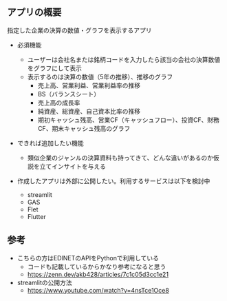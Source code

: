## アプリの概要
指定した企業の決算の数値・グラフを表示するアプリ

- 必須機能
	- ユーザーは会社名または銘柄コードを入力したら該当の会社の決算数値をグラフにして表示
	- 表示するのは決算の数値（5年の推移）、推移のグラフ
		- 売上高、営業利益、営業利益率の推移
		- BS（バランスシート）
		- 売上高の成長率
		- 純資産、総資産、自己資本比率の推移
		- 期初キャッシュ残高、営業CF（キャッシュフロー）、投資CF、財務CF、期末キャッシュ残高のグラフ
- できれば追加したい機能
	- 類似企業のジャンルの決算資料も持ってきて、どんな違いがあるのか仮説を立てインサイトを与える


- 作成したアプリは外部に公開したい。利用するサービスは以下を検討中
	- streamlit
	- GAS
	- Flet
	- Flutter

## 参考
- こちらの方はEDINETのAPIをPythonで利用している
	- コードも記載しているからかなり参考になると思う
	- https://zenn.dev/akb428/articles/7c1c05d3cc1e21
- streamlitの公開方法
	- https://www.youtube.com/watch?v=4nsTce1Oce8